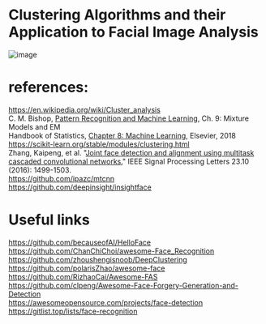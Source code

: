 # Clustering Algorithms and their Application to Facial Image Analysis

![image](https://user-images.githubusercontent.com/70681172/144739072-353912d2-0fc5-4180-a7ab-5355302a80a5.png)

# references:
https://en.wikipedia.org/wiki/Cluster_analysis <br />
C. M. Bishop, [Pattern Recognition and Machine Learning](http://users.isr.ist.utl.pt/~wurmd/Livros/school/Bishop%20-%20Pattern%20Recognition%20And%20Machine%20Learning%20-%20Springer%20%202006.pdf), Ch. 9: Mixture Models and EM <br />
Handbook of Statistics, [Chapter 8: Machine Learning](https://www.sciencedirect.com/science/article/abs/pii/S0169716118300191), Elsevier, 2018 <br />
https://scikit-learn.org/stable/modules/clustering.html <br />
Zhang, Kaipeng, et al. "[Joint face detection and alignment using multitask cascaded convolutional networks.](https://arxiv.org/pdf/1604.02878)" IEEE Signal Processing Letters 23.10 (2016): 1499-1503. <br />
https://github.com/ipazc/mtcnn <br />
https://github.com/deepinsight/insightface <br />

# Useful links
https://github.com/becauseofAI/HelloFace <br />
https://github.com/ChanChiChoi/awesome-Face_Recognition <br />
https://github.com/zhoushengisnoob/DeepClustering <br />
https://github.com/polarisZhao/awesome-face <br />
https://github.com/RizhaoCai/Awesome-FAS <br />
https://github.com/clpeng/Awesome-Face-Forgery-Generation-and-Detection <br />
https://awesomeopensource.com/projects/face-detection <br />
https://gitlist.top/lists/face-recognition <br />
